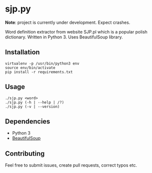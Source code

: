 # sjp.py

**Note**: project is currently under development. Expect crashes.

Word definition extractor from website SJP.pl which is a popular polish dictionary. Written in Python 3. Uses BeautifulSoup library.

## Installation

```
virtualenv -p /usr/bin/python3 env
source env/bin/activate
pip install -r requirements.txt
```

## Usage

```
./sjp.py <word>
./sjp.py (-h | --help | /?)
./sjp.py (-v | --version)
```

## Dependencies

* Python 3
* [BeautifulSoup](http://www.crummy.com/software/BeautifulSoup/)

## Contributing

Feel free to submit issues, create pull requests, correct typos etc.
